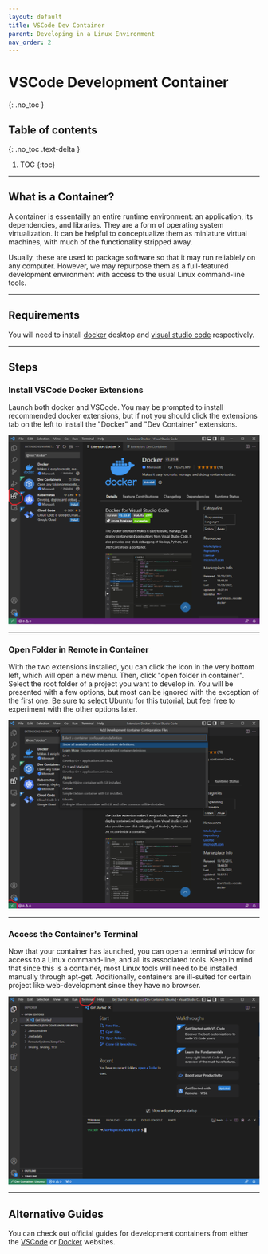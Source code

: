 ```yaml
---
layout: default
title: VSCode Dev Container
parent: Developing in a Linux Environment
nav_order: 2
---
```


# VSCode Development Container
{: .no_toc }

## Table of contents
{: .no_toc .text-delta }

1. TOC
{:toc}

---

## What is a Container?

A container is essentailly an entire runtime environment: an application, its dependencies, and libraries. They are a form of operating system virtualization. It can be helpful to conceptualize them as miniature virtual machines, with much of the functionality stripped away.

Usually, these are used to package software so that it may run reliablely on any computer. However, we may repurpose them as a full-featured development environment with access to the usual Linux command-line tools. 

---

## Requirements

You will need to install [docker] desktop and [visual studio code] respectively. 

---

## Steps

### Install VSCode Docker Extensions

Launch both docker and VSCode. You may be prompted to install recommended docker extensions, but if not you should click the extensions tab on the left to install the "Docker" and "Dev Container" extensions.

![](../../assets/container1.PNG)

---

### Open Folder in Remote in Container

With the two extensions installed, you can click the icon in the very bottom left, which will open a new menu. Then, click "open folder in container". Select the root folder of a project you want to develop in. You will be presented with a few options, but most can be ignored with the exception of the first one. Be sure to select Ubuntu for this tutorial, but feel free to experiment with the other options later.

![](../../assets/container2.PNG)

---

### Access the Container's Terminal

Now that your container has launched, you can open a terminal window for access to a Linux command-line, and all its associated tools. Keep in mind that since this is a container, most Linux tools will need to be installed manually through apt-get. Additionally, containers are ill-suited for certain project like web-development since they have no browser. 

![](../../assets/container3.PNG)

---

## Alternative Guides

You can check out official guides for development containers from either the [VSCode] or [Docker] websites.

[docker]: https://www.docker.com/products/docker-desktop/
[visual studio code]: https://code.visualstudio.com/ 
[VSCode]: https://code.visualstudio.com/docs/devcontainers/containers
[Docker]: https://docs.docker.com/desktop/dev-environments/create-dev-env/

